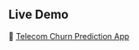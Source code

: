 ## Live Demo
🔗 [Telecom Churn Prediction App](https://telecom-churn-prediction-urq5.onrender.com/predict_route)
